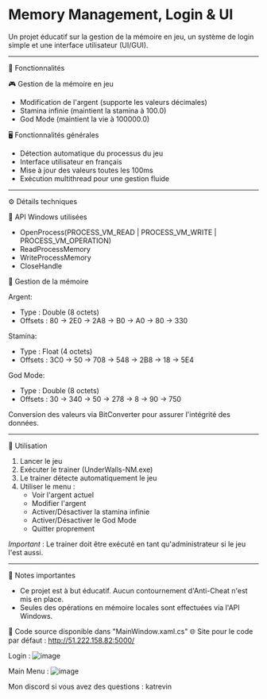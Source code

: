 Memory Management, Login & UI
================================

Un projet éducatif sur la gestion de la mémoire en jeu, un système de login simple et une interface utilisateur (UI/GUI).

----------------------------------------

📌 Fonctionnalités

🎮 Gestion de la mémoire en jeu
- Modification de l'argent (supporte les valeurs décimales)
- Stamina infinie (maintient la stamina à 100.0)
- God Mode (maintient la vie à 100000.0)

🖥️ Fonctionnalités générales
- Détection automatique du processus du jeu
- Interface utilisateur en français
- Mise à jour des valeurs toutes les 100ms
- Exécution multithread pour une gestion fluide

----------------------------------------

⚙️ Détails techniques

🔧 API Windows utilisées
- OpenProcess(PROCESS_VM_READ | PROCESS_VM_WRITE | PROCESS_VM_OPERATION)
- ReadProcessMemory
- WriteProcessMemory
- CloseHandle

📂 Gestion de la mémoire

Argent:
- Type : Double (8 octets)
- Offsets : 80 -> 2E0 -> 2A8 -> B0 -> A0 -> 80 -> 330

Stamina:
- Type : Float (4 octets)
- Offsets : 3C0 -> 50 -> 708 -> 548 -> 2B8 -> 18 -> 5E4

God Mode:
- Type : Double (8 octets)
- Offsets : 30 -> 340 -> 50 -> 278 -> 8 -> 90 -> 750

Conversion des valeurs via BitConverter pour assurer l'intégrité des données.

----------------------------------------

🔧 Utilisation

1. Lancer le jeu
2. Exécuter le trainer (UnderWalls-NM.exe)
3. Le trainer détecte automatiquement le jeu
4. Utiliser le menu :
   - Voir l'argent actuel
   - Modifier l'argent
   - Activer/Désactiver la stamina infinie
   - Activer/Désactiver le God Mode
   - Quitter proprement

*Important* : Le trainer doit être exécuté en tant qu'administrateur si le jeu l'est aussi.

----------------------------------------

📝 Notes importantes

- Ce projet est à but éducatif. Aucun contournement d'Anti-Cheat n'est mis en place.
- Seules des opérations en mémoire locales sont effectuées via l'API Windows.

📂 Code source disponible dans "MainWindow.xaml.cs"
🌐 Site pour le code par défaut : http://51.222.158.82:5000/


Login :
![image](https://github.com/user-attachments/assets/4b198e15-b187-4c29-bc07-9438d3f01372)


Main Menu : 
![image](https://github.com/user-attachments/assets/b10ab058-fc92-415e-8b39-394cf3c98783)




Mon discord si vous avez des questions : katrevin
